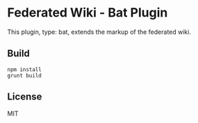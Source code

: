 # Federated Wiki - Bat Plugin

This plugin, type: bat, extends the markup of the federated wiki.

## Build

    npm install
    grunt build

## License

MIT

